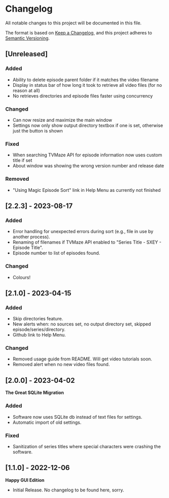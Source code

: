 # Changelog

All notable changes to this project will be documented in this file.

The format is based on [Keep a Changelog](https://keepachangelog.com/en/1.0.0/),
and this project adheres to [Semantic Versioning](https://semver.org/spec/v2.0.0.html).

## [Unreleased]

### Added

- Ability to delete episode parent folder if it matches the video filename
- Display in status bar of how long it took to retrieve all video files (for no reason at all)
- No retrieves directories and episode files faster using concurrency

### Changed

- Can now resize and maximize the main window
- Settings now only show output directory textbox if one is set, otherwise just the button is shown

### Fixed

- When searching TVMaze API for episode information now uses custom title if set
- About window was showing the wrong version number and release date

### Removed

- "Using Magic Episode Sort" link in Help Menu as currently not finished

## [2.2.3] - 2023-08-17

### Added

- Error handling for unexpected errors during sort (e.g., file in use by another process).
- Renaming of filenames if TVMaze API enabled to "Series Title - SXEY - Episode Title".
- Episode number to list of episodes found.

### Changed

- Colours!

## [2.1.0] - 2023-04-15

### Added

- Skip directories feature.
- New alerts when: no sources set, no output directory set, skipped episode/series/directory.
- Github link to Help Menu.

### Changed

- Removed usage guide from README. Will get video tutorials soon.
- Removed alert when no new video files found.

## [2.0.0] - 2023-04-02

**The Great SQLite Migration**

### Added

- Software now uses SQLite db instead of text files for settings.
- Automatic import of old settings.

### Fixed

- Sanitization of series titles where special characters were crashing the software.

## [1.1.0] - 2022-12-06

**Happy GUI Edition**

- Initial Release. No changelog to be found here, sorry.